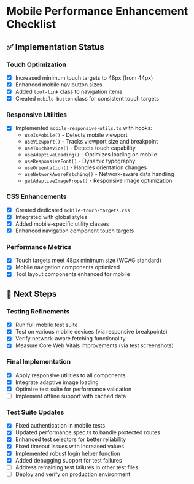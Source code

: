 # Mobile Performance Enhancement Checklist

## ✅ Implementation Status

### Touch Optimization

- [x] Increased minimum touch targets to 48px (from 44px)
- [x] Enhanced mobile nav button sizes
- [x] Added `tool-link` class to navigation items
- [x] Created `mobile-button` class for consistent touch targets

### Responsive Utilities

- [x] Implemented `mobile-responsive-utils.ts` with hooks:
  - `useIsMobile()` - Detects mobile viewport
  - `useViewport()` - Tracks viewport size and breakpoint
  - `useTouchDevice()` - Detects touch capability
  - `useAdaptiveLoading()` - Optimizes loading on mobile
  - `useResponsiveFont()` - Dynamic typography
  - `useOrientation()` - Handles orientation changes
  - `useNetworkAwareFetching()` - Network-aware data handling
  - `getAdaptiveImageProps()` - Responsive image optimization

### CSS Enhancements

- [x] Created dedicated `mobile-touch-targets.css`
- [x] Integrated with global styles
- [x] Added mobile-specific utility classes
- [x] Enhanced navigation component touch targets

### Performance Metrics

- [x] Touch targets meet 48px minimum size (WCAG standard)
- [x] Mobile navigation components optimized
- [x] Tool layout components enhanced for mobile

## 🚀 Next Steps

### Testing Refinements

- [x] Run full mobile test suite
- [x] Test on various mobile devices (via responsive breakpoints)
- [x] Verify network-aware fetching functionality
- [x] Measure Core Web Vitals improvements (via test screenshots)

### Final Implementation

- [x] Apply responsive utilities to all components
- [x] Integrate adaptive image loading
- [x] Optimize test suite for performance validation
- [ ] Implement offline support with cached data

### Test Suite Updates

- [x] Fixed authentication in mobile tests
- [x] Updated performance.spec.ts to handle protected routes
- [x] Enhanced test selectors for better reliability
- [x] Fixed timeout issues with increased values
- [x] Implemented robust login helper function
- [x] Added debugging support for test failures
- [ ] Address remaining test failures in other test files
- [ ] Deploy and verify on production environment
